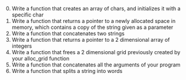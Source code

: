 0. Write a function that creates an array of chars, and initializes it with a specific char
1. Write a function that returns a pointer to a newly allocated space in memory, which contains a copy of the string given as a parameter
2. Write a function that concatenates two strings
3. Write a function that returns a pointer to a 2 dimensional array of integers
4. Write a function that frees a 2 dimensional grid previously created by your alloc_grid function
5. Write a function that concatenates all the arguments of your program
6. Write a function that splits a string into words
